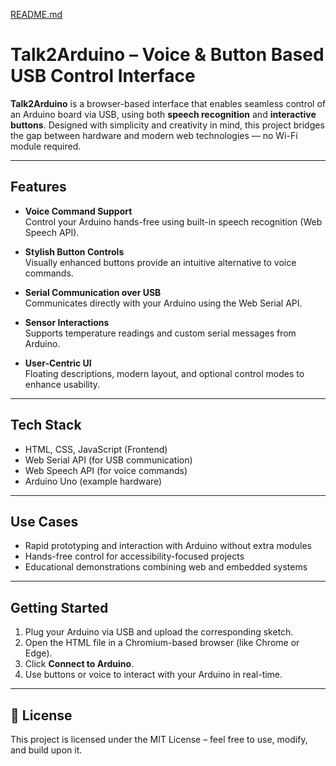 
[README.md](https://github.com/user-attachments/files/21603241/README.md)

#  Talk2Arduino – Voice & Button Based USB Control Interface

**Talk2Arduino** is a browser-based interface that enables seamless control of an Arduino board via USB, using both **speech recognition** and **interactive buttons**. Designed with simplicity and creativity in mind, this project bridges the gap between hardware and modern web technologies — no Wi-Fi module required.

---

##  Features

-  **Voice Command Support**  
  Control your Arduino hands-free using built-in speech recognition (Web Speech API).

-  **Stylish Button Controls**  
  Visually enhanced buttons provide an intuitive alternative to voice commands.

-  **Serial Communication over USB**  
  Communicates directly with your Arduino using the Web Serial API.

-  **Sensor Interactions**  
  Supports temperature readings and custom serial messages from Arduino.

-  **User-Centric UI**  
  Floating descriptions, modern layout, and optional control modes to enhance usability.

---

##  Tech Stack

- HTML, CSS, JavaScript (Frontend)  
- Web Serial API (for USB communication)  
- Web Speech API (for voice commands)  
- Arduino Uno (example hardware)

---

##  Use Cases

- Rapid prototyping and interaction with Arduino without extra modules  
- Hands-free control for accessibility-focused projects  
- Educational demonstrations combining web and embedded systems

---

##  Getting Started

1. Plug your Arduino via USB and upload the corresponding sketch.
2. Open the HTML file in a Chromium-based browser (like Chrome or Edge).
3. Click **Connect to Arduino**.
4. Use buttons or voice to interact with your Arduino in real-time.

---

## 📝 License

This project is licensed under the MIT License – feel free to use, modify, and build upon it.
